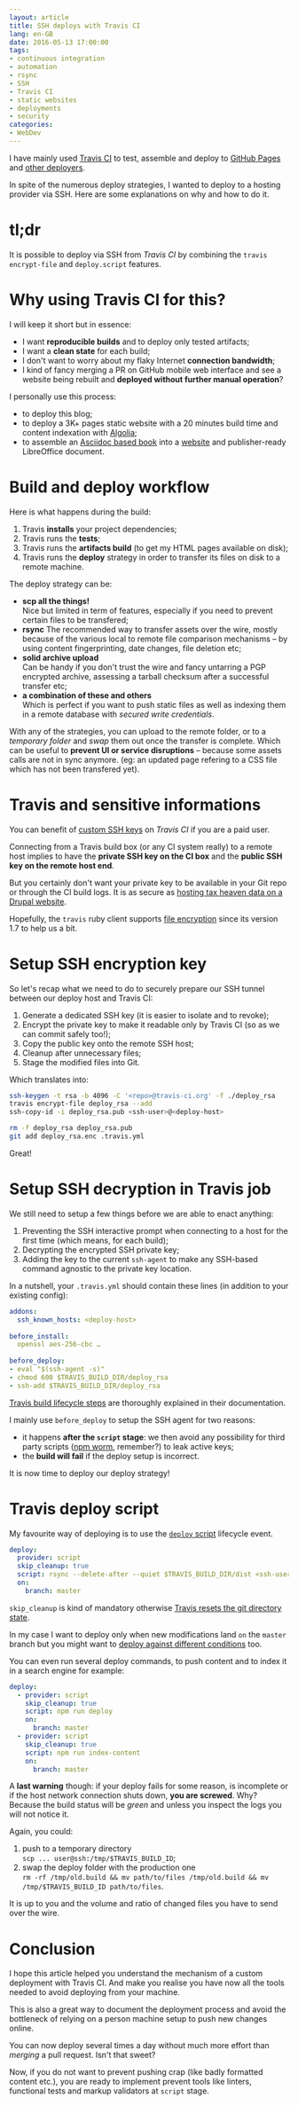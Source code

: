 ```yaml
---
layout: article
title: SSH deploys with Travis CI
lang: en-GB
date: 2016-05-13 17:00:00
tags:
- continuous integration
- automation
- rsync
- SSH
- Travis CI
- static websites
- deployments
- security
categories:
- WebDev
---
```


I have mainly used [Travis CI](https://travis-ci.org) to test, assemble and deploy to [GitHub Pages](https://pages.github.com/) and [other deployers](https://docs.travis-ci.com/user/deployment/).

In spite of the numerous deploy strategies, I wanted to deploy to a hosting provider via SSH. Here are some explanations on why and how to do it.

<!--more-->

# tl;dr

It is possible to deploy via SSH from *Travis CI* by combining the `travis encrypt-file` and `deploy.script` features.

# Why using Travis CI for this?

I will keep it short but in essence:

- I want **reproducible builds** and to deploy only tested artifacts;
- I want a **clean state** for each build;
- I don't want to worry about my flaky Internet **connection bandwidth**;
- I kind of fancy merging a PR on GitHub mobile web interface and see a website being rebuilt and **deployed without further manual operation**?

I personally use this process:

- to deploy this blog;
- to deploy a 3K+ pages static website with a 20 minutes build time and content indexation with [Algolia](https://www.algolia.com/);
- to assemble an [Asciidoc based book](https://github.com/oncletom/nodebook) into a [website](https://oncletom.io/node.js) and publisher-ready LibreOffice document.

# Build and deploy workflow

Here is what happens during the build:

1. Travis **installs** your project dependencies;
2. Travis runs the **tests**;
3. Travis runs the **artifacts build** (to get my HTML pages available on disk);
4. Travis runs the **deploy** strategy in order to transfer its files on disk to a remote machine.

The deploy strategy can be:

- **scp all the things!**  
Nice but limited in term of features, especially if you need to prevent certain files to be transfered;
- **rsync**
The recommended way to transfer assets over the wire, mostly because of the various local to remote file comparison mechanisms – by using content fingerprinting, date changes, file deletion etc;
- **solid archive upload**  
Can be handy if you don't trust the wire and fancy untarring a PGP encrypted archive, assessing a tarball checksum after a successful transfer etc;
- **a combination of these and others**  
Which is perfect if you want to push static files as well as indexing them in a remote database with *secured write credentials*.

With any of the strategies, you can upload to the remote folder, or to a *temporary folder* and *swap* them out once the transfer is complete. Which can be useful to **prevent UI or service disruptions** – because some assets calls are not in sync anymore. (eg: an updated page refering to a CSS file which has not been transfered yet).

# Travis and sensitive informations

You can benefit of [custom SSH keys](https://docs.travis-ci.com/user/private-dependencies/#User-Key) on *Travis CI* if you are a paid user.

Connecting from a Travis build box (or any CI system really) to a remote host implies to have the **private SSH key on the CI box** and the **public SSH key on the remote host end**.

But you certainly don't want your private key to be available in your Git repo or through the CI build logs. It is as secure as [hosting tax heaven data on a Drupal website](http://www.wired.co.uk/news/archive/2016-04/06/panama-papers-mossack-fonseca-website-security-problems).

Hopefully, the `travis` ruby client supports [file encryption](https://docs.travis-ci.com/user/encrypting-files/) since its version 1.7 to help us a bit.

# Setup SSH encryption key

So let's recap what we need to do to securely prepare our SSH tunnel between our deploy host and Travis CI:

1. Generate a dedicated SSH key (it is easier to isolate and to revoke);
2. Encrypt the private key to make it readable only by Travis CI (so as we can commit safely too!);
3. Copy the public key onto the remote SSH host;
4. Cleanup after unnecessary files;
5. Stage the modified files into Git.

Which translates into:

```bash
ssh-keygen -t rsa -b 4096 -C '<repo>@travis-ci.org' -f ./deploy_rsa
travis encrypt-file deploy_rsa --add
ssh-copy-id -i deploy_rsa.pub <ssh-user>@<deploy-host>

rm -f deploy_rsa deploy_rsa.pub
git add deploy_rsa.enc .travis.yml
```

Great! 

# Setup SSH decryption in Travis job

We still need to setup a few things before we are able to enact anything:

1. Preventing the SSH interactive prompt when connecting to a host for the first time (which means, for each build);
2. Decrypting the encrypted SSH private key;
3. Adding the key to the current `ssh-agent` to make any SSH-based command agnostic to the private key location.

In a nutshell, your `.travis.yml` should contain these lines (in addition to your existing config):

```yaml
addons:
  ssh_known_hosts: <deploy-host>
  
before_install:
  openssl aes-256-cbc …
  
before_deploy:
- eval "$(ssh-agent -s)"
- chmod 600 $TRAVIS_BUILD_DIR/deploy_rsa
- ssh-add $TRAVIS_BUILD_DIR/deploy_rsa
```

[Travis build lifecycle steps](https://docs.travis-ci.com/user/customizing-the-build/#The-Build-Lifecycle) are thoroughly explained in their documentation.

I mainly use `before_deploy` to setup the SSH agent for two reasons:

- it happens **after the `script` stage**: we then avoid any possibility for third party scripts ([npm worm](https://www.infoq.com/news/2016/03/npm-infection), remember?) to leak active keys;
- the **build will fail** if the deploy setup is incorrect.

It is now time to deploy our deploy strategy!

# Travis deploy script

My favourite way of deploying is to use the [`deploy` script](https://docs.travis-ci.com/user/deployment/script) lifecycle event.


```yaml
deploy:
  provider: script
  skip_cleanup: true
  script: rsync --delete-after --quiet $TRAVIS_BUILD_DIR/dist <ssh-user>@<deploy-host>:path/to/files
  on:
    branch: master
```

`skip_cleanup` is kind of mandatory otherwise [Travis resets the git directory state](https://docs.travis-ci.com/user/deployment/#Uploading-Files).

In my case I want to deploy only when new modifications land `on` the `master` branch but you might want to [deploy against different conditions](https://docs.travis-ci.com/user/deployment/#Conditional-Releases-with-on%3A) too.

You can even run several deploy commands, to push content and to index it in a search engine for example:

```yaml
deploy:
  - provider: script
    skip_cleanup: true
    script: npm run deploy
    on:
      branch: master
  - provider: script
    skip_cleanup: true
    script: npm run index-content
    on:
      branch: master
```

A **last warning** though: if your deploy fails for some reason, is incomplete or if the host network connection shuts down, **you are screwed**.
Why? Because the build status will be *green* and unless you inspect the logs you will not notice it.

Again, you could:

1. push to a temporary directory  
`scp ... user@ssh:/tmp/$TRAVIS_BUILD_ID`;
2. swap the deploy folder with the production one  
`rm -rf /tmp/old.build && mv path/to/files /tmp/old.build && mv /tmp/$TRAVIS_BUILD_ID path/to/files`.

It is up to you and the volume and ratio of changed files you have to send over the wire.

# Conclusion

I hope this article helped you understand the mechanism of a custom deployment with Travis CI. And make you realise you have now all the tools needed to avoid deploying from your machine.

This is also a great way to document the deployment process and avoid the bottleneck of relying on a person machine setup to push new changes online.

You can now deploy several times a day without much more effort than *merging* a pull request. Isn't that sweet?

Now, if you do not want to prevent pushing crap (like badly formatted content etc.), you are ready to implement prevent tools like linters, functional tests and markup validators at `script` stage.
